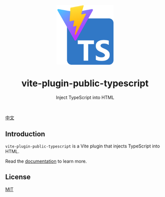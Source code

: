 
<p align="center">
  <img width="180" src="./logo.svg" alt="Logo" />
</p>

<h1 align="center">vite-plugin-public-typescript</h1>
<p align="center">Inject TypeScript into HTML</p>

<br/>


[中文](./README.zh.md)

## Introduction

`vite-plugin-public-typescript` is a Vite plugin that injects TypeScript into HTML.

Read the [documentation](https://hemengke1997.github.io/vite-plugin-public-typescript/) to learn more.

## License

[MIT](./LICENSE)
